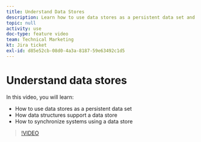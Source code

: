 ```yaml
---
title: Understand Data Stores
description: Learn how to use data stores as a persistent data set and how data structures support a data store in [!DNL Adobe Workfront Fusion].
topic: null
activity: use
doc-type: feature video
team: Technical Marketing
kt: Jira ticket
exl-id: d85e52cb-08d0-4a3a-8187-59e63492c1d5
---
```

# Understand data stores

In this video, you will learn:

* How to use data stores as a persistent data set 
* How data structures support a data store
* How to synchronize systems using a data store

>[!VIDEO](https://video.tv.adobe.com/v/335295/?quality=12)
